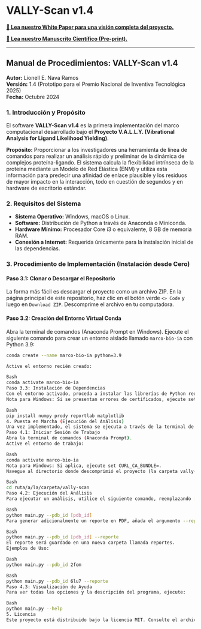 # VALLY-Scan v1.4

**[📄 Lea nuestro White Paper para una visión completa del proyecto.](WhitePaper_VALLY.pdf)**

**[🔬 Lea nuestro Manuscrito Científico (Pre-print).](Manuscrito.pdf)**

---

## Manual de Procedimientos: VALLY-Scan v1.4

**Autor:** Lionell E. Nava Ramos  
**Versión:** 1.4 (Prototipo para el Premio Nacional de Inventiva Tecnológica 2025)  
**Fecha:** Octubre 2024

### 1. Introducción y Propósito

El software **VALLY-Scan v1.4** es la primera implementación del marco computacional desarrollado bajo el **Proyecto V.A.L.L.Y. (Vibrational Analysis for Ligand Likelihood Yielding)**.

**Propósito:** Proporcionar a los investigadores una herramienta de línea de comandos para realizar un análisis rápido y preliminar de la dinámica de complejos proteína-ligando. El sistema calcula la flexibilidad intrínseca de la proteína mediante un Modelo de Red Elástica (ENM) y utiliza esta información para predecir una afinidad de enlace plausible y los residuos de mayor impacto en la interacción, todo en cuestión de segundos y en hardware de escritorio estándar.

### 2. Requisitos del Sistema

*   **Sistema Operativo:** Windows, macOS o Linux.
*   **Software:** Distribución de Python a través de Anaconda o Miniconda.
*   **Hardware Mínimo:** Procesador Core i3 o equivalente, 8 GB de memoria RAM.
*   **Conexión a Internet:** Requerida únicamente para la instalación inicial de las dependencias.

### 3. Procedimiento de Implementación (Instalación desde Cero)

#### Paso 3.1: Clonar o Descargar el Repositorio
La forma más fácil es descargar el proyecto como un archivo ZIP. En la página principal de este repositorio, haz clic en el botón verde `<> Code` y luego en `Download ZIP`. Descomprime el archivo en tu computadora.

#### Paso 3.2: Creación del Entorno Virtual Conda
Abra la terminal de comandos (Anaconda Prompt en Windows).
Ejecute el siguiente comando para crear un entorno aislado llamado `marco-bio-ia` con Python 3.9:
```bash
conda create --name marco-bio-ia python=3.9

Active el entorno recién creado:

Bash
conda activate marco-bio-ia
Paso 3.3: Instalación de Dependencias
Con el entorno activado, proceda a instalar las librerías de Python requeridas.
Nota para Windows: Si se presentan errores de certificados, ejecute set CURL_CA_BUNDLE= antes de los siguientes comandos.

Bash
pip install numpy prody reportlab matplotlib
4. Puesta en Marcha (Ejecución del Análisis)
Una vez implementado, el sistema se ejecuta a través de la terminal de comandos.
Paso 4.1: Iniciar Sesión de Trabajo
Abra la terminal de comandos (Anaconda Prompt).
Active el entorno de trabajo:

Bash
conda activate marco-bio-ia
Nota para Windows: Si aplica, ejecute set CURL_CA_BUNDLE=.
Navegue al directorio donde descomprimió el proyecto (la carpeta vally-scan):

Bash
cd ruta/a/la/carpeta/vally-scan
Paso 4.2: Ejecución del Análisis
Para ejecutar un análisis, utilice el siguiente comando, reemplazando [pdb_id] por el código de 4 letras del archivo PDB a analizar (ej. 2fom o 6lu7).

Bash
python main.py --pdb_id [pdb_id]
Para generar adicionalmente un reporte en PDF, añada el argumento --reporte.

Bash
python main.py --pdb_id [pdb_id] --reporte
El reporte será guardado en una nueva carpeta llamada reportes.
Ejemplos de Uso:

Bash
python main.py --pdb_id 2fom

Bash
python main.py --pdb_id 6lu7 --reporte
Paso 4.3: Visualización de Ayuda
Para ver todas las opciones y la descripción del programa, ejecute:

Bash
python main.py --help
5. Licencia
Este proyecto está distribuido bajo la licencia MIT. Consulte el archivo LICENSE para más detalles.
